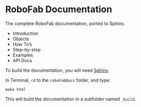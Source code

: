 RoboFab Documentation
=====================

The complete RoboFab documentation, ported to Sphinx.

- Introduction
- Objects
- How To’s
- Step-by-step
- Examples
- API Docs

To build the documentation, you will need [Sphinx](http://sphinx-doc.org/).

In Terminal, `cd` to the `roboFabDocs` folder, and type:

	make html

This will build the documentation in a subfolder named `_build`.
